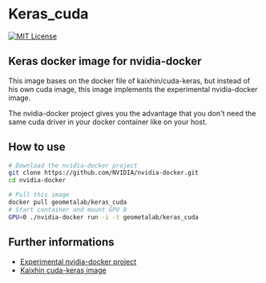 # Keras_cuda

[![MIT License](https://img.shields.io/badge/license-MIT-blue.svg)](LICENSE.md)

## Keras docker image for nvidia-docker

This image bases on the docker file of kaixhin/cuda-keras, but instead of his own cuda image, this image implements the experimental nvidia-docker image.

The nvidia-docker project gives you the advantage that you don't need the same cuda driver in your docker container like on your host.

## How to use

```bash
# Download the nvidia-docker project
git clone https://github.com/NVIDIA/nvidia-docker.git
cd nvidia-docker

# Pull this image
docker pull geometalab/keras_cuda
# Start container and mount GPU 0
GPU=0 ./nvidia-docker run -i -t geometalab/keras_cuda
```

## Further informations
- [Experimental nvidia-docker project](https://github.com/NVIDIA/nvidia-docker "")
- [Kaixhin cuda-keras image](https://hub.docker.com/r/kaixhin/cuda-keras/ "")


